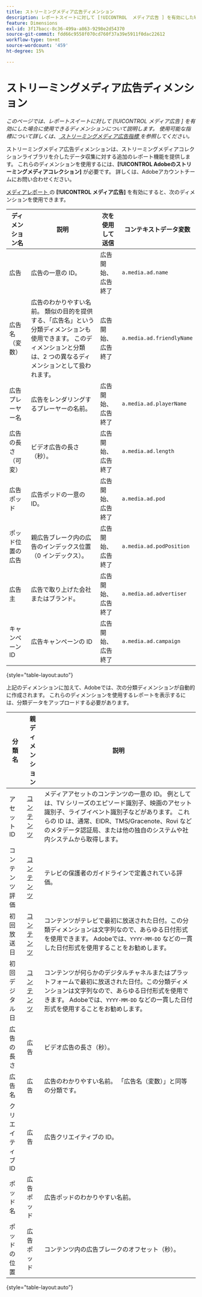 ```yaml
---
title: ストリーミングメディア広告ディメンション
description: レポートスイートに対して [!UICONTROL  メディア広告 ] を有効にした場合に使用可能なディメンション。
feature: Dimensions
exl-id: 3f17bacc-8c36-499a-a863-9298e2d54370
source-git-commit: fdd66c9558f070cd760f37a39e5911f0dac22612
workflow-type: tm+mt
source-wordcount: '459'
ht-degree: 15%

---
```


# ストリーミングメディア広告ディメンション

*このページでは、レポートスイートに対して [!UICONTROL  メディア広告 ] を有効にした場合に使用できるディメンションについて説明します。 使用可能な指標について詳しくは、[ ストリーミングメディア広告指標 ](../metrics/sm-ads.md) を参照してください。*

ストリーミングメディア広告ディメンションは、ストリーミングメディアコレクションライブラリを介したデータ収集に対する追加のレポート機能を提供します。 これらのディメンションを使用するには、**[!UICONTROL Adobeのストリーミングメディアコレクション]** が必要です。 詳しくは、Adobeアカウントチームにお問い合わせください。

[ メディアレポート ](/help/admin/admin/c-manage-report-suites/c-edit-report-suites/media-management.md) の **[!UICONTROL メディア広告]** を有効にすると、次のディメンションを使用できます。

| ディメンション名 | 説明 | 次を使用して送信 | コンテキストデータ変数 |
| --- | --- | --- | --- |
| 広告 | 広告の一意の ID。 | 広告開始、広告終了 | `a.media.ad.name` |
| 広告名（変数） | 広告のわかりやすい名前。 類似の目的を提供する、「広告名」という分類ディメンションも使用できます。 このディメンションと分類は、2 つの異なるディメンションとして扱われます。 | 広告開始、広告終了 | `a.media.ad.friendlyName` |
| 広告プレーヤー名 | 広告をレンダリングするプレーヤーの名前。 | 広告開始、広告終了 | `a.media.ad.playerName` |
| 広告の長さ（可変） | ビデオ広告の長さ（秒）。 | 広告開始、広告終了 | `a.media.ad.length` |
| 広告ポッド | 広告ポッドの一意の ID。 | 広告開始、広告終了 | `a.media.ad.pod` |
| ポッド位置の広告 | 親広告ブレーク内の広告のインデックス位置（0 インデックス）。 | 広告開始、広告終了 | `a.media.ad.podPosition` |
| 広告主 | 広告で取り上げた会社またはブランド。 | 広告開始、広告終了 | `a.media.ad.advertiser` |
| キャンペーン ID | 広告キャンペーンの ID | 広告開始、広告終了 | `a.media.ad.campaign` |

{style="table-layout:auto"}

上記のディメンションに加えて、Adobeでは、次の分類ディメンションが自動的に作成されます。 これらのディメンションを使用するレポートを表示するには、分類データをアップロードする必要があります。

| 分類名 | 親ディメンション | 説明 |
| --- | --- | --- |
| アセット ID | [コンテンツ](sm-core.md) | メディアアセットのコンテンツの一意の ID。 例としては、TV シリーズのエピソード識別子、映画のアセット識別子、ライブイベント識別子などがあります。 これらの ID は、通常、EIDR、TMS/Gracenote、Rovi などのメタデータ認証局、または他の独自のシステムや社内システムから取得します。 |
| コンテンツ評価 | [コンテンツ](sm-core.md) | テレビの保護者のガイドラインで定義されている評価。 |
| 初回放送日 | [コンテンツ](sm-core.md) | コンテンツがテレビで最初に放送された日付。この分類ディメンションは文字列なので、あらゆる日付形式を使用できます。 Adobeでは、`YYYY-MM-DD` などの一貫した日付形式を使用することをお勧めします。 |
| 初回デジタル日 | [コンテンツ](sm-core.md) | コンテンツが何らかのデジタルチャネルまたはプラットフォームで最初に放送された日付。この分類ディメンションは文字列なので、あらゆる日付形式を使用できます。 Adobeでは、`YYYY-MM-DD` などの一貫した日付形式を使用することをお勧めします。 |
| 広告の長さ | 広告 | ビデオ広告の長さ（秒）。 |
| 広告名 | 広告 | 広告のわかりやすい名前。 「広告名（変数）」と同等の分類です。 |
| クリエイティブ ID | 広告 | 広告クリエイティブの ID。 |
| ポッド名 | 広告ポッド | 広告ポッドのわかりやすい名前。 |
| ポッドの位置 | 広告ポッド | コンテンツ内の広告ブレークのオフセット（秒）。 |

{style="table-layout:auto"}
